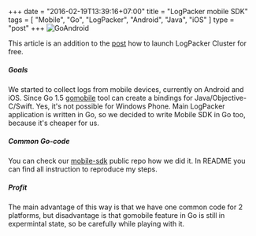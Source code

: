 +++
date = "2016-02-19T13:39:16+07:00"
title = "LogPacker mobile SDK"
tags = [ "Mobile", "Go", "LogPacker", "Android", "Java", "iOS" ]
type = "post"
+++
![GoAndroid](/android.png)

This article is an addition to the [post](http://pliutau.com/how-to-launch-logpacker-cluster/) how to launch LogPacker Cluster for free.

##### Goals

We started to collect logs from mobile devices, currently on Android and iOS. Since Go 1.5 [gomobile](https://golang.org/x/mobile/cmd/gomobile) tool can create a bindings for Java/Objective-C/Swift. Yes, it's not possible for Windows Phone. Main LogPacker application is written in Go, so we decided to write Mobile SDK in Go too, because it's cheaper for us.


##### Common Go-code

You can check our [mobile-sdk](https://github.com/logpacker/mobile-sdk) public repo how we did it. In README you can find all instruction to reproduce my steps.

##### Profit

The main advantage of this way is that we have one common code for 2 platforms, but disadvantage is that gomobile feature in Go is still in expermintal state, so be carefully while playing with it.
